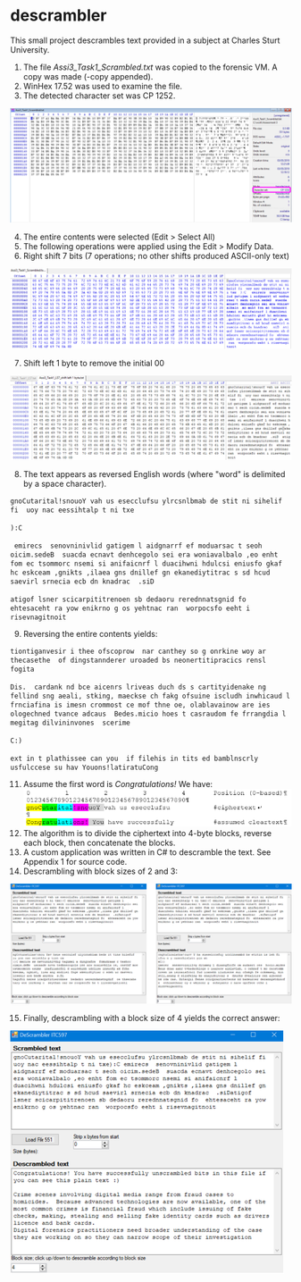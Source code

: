 # descrambler
This small project descrambles text provided in a subject at Charles Sturt University.
1.	The file *Assi3_Task1_Scrambled.txt* was copied to the forensic VM. A copy was made (-copy appended).
2.	WinHex 17.52 was used to examine the file.
3.	The detected character set was CP 1252.


![](/images/FileAsOpened.png?raw=true "Optional Title")

4.	The entire contents were selected (Edit > Select All)
5.	The following operations were applied using the Edit > Modify Data.
6.	Right shift 7 bits (7 operations; no other shifts produced ASCII-only text)

![](/images/FileShiftRight7bits.png?raw=true "Optional Title")

7.	Shift left 1 byte to remove the initial 00

![](/images/FileShiftLeft1byte.png?raw=true "Optional Title")

8.	The text appears as reversed English words (where "word" is delimited by a space character).

```
gnoCutarital!snouoY vah us esecclufsu ylrcsnlbmab de stit ni sihelif fi  uoy nac eessihtalp t ni txe

):C

 emirecs  senovninivlid gatigem l aidgnarrf ef moduarsac t seoh oicim.sedeB  suacda ecnavt denhcegolo sei era woniavalbalo ,eo enht fom ec tsommorc nsemi si anifaicnrf l duacihwni hdulcsi eniusfo gkaf hc eskceam ,gnikts ,ilaea gns dnillef gn ekanediytitrac s sd hcud saevirl srnecia ecb dn knadrac  .siD

atigof lsner scicarpititrenoen sb dedaoru rerednnatsgnid fo  ehtesaceht ra yow enikrno g os yehtnac ran  worpocsfo eeht i risevnagitnoit

```
9.	Reversing the entire contents yields:

```
tiontiganvesir i thee ofscoprow  nar canthey so g onrkine woy ar thecasethe  of dingstannderer uroaded bs neonertitipracics rensl fogita

Dis.  cardank nd bce aicenrs lriveas duch ds s cartityidenake ng fellind sng aeali, stking, maeckse ch fakg ofsuine iscludh inwhicaud l frnciafina is imesn crommost ce mof thne oe, olablavainow are ies ologechned tvance adcaus  Bedes.micio hoes t casraudom fe frrangdia l megitag dilvininvones  scerime 

C:)

ext in t plathissee can you  if filehis in tits ed bamblnscrly usfulccese su hav Youons!latiratuCong
```
11.	Assume the first word is *Congratulations!*
We have:
![](/images/patterns.png?raw=true "Optional Title")
12.	The algorithm is to divide the ciphertext into 4-byte blocks, reverse each block, then concatenate the blocks.
13.	A custom application was written in C# to descramble the text. See Appendix 1 for source code. 
14.	Descrambling with block sizes of 2 and 3:

![](/images/blocksize23.png?raw=true "Optional Title")

15.	Finally, descrambling with a block size of 4 yields the correct answer:

![](/images/blocksize4.png?raw=true "Optional Title")


